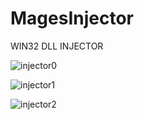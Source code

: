 # MagesInjector
WIN32 DLL INJECTOR

![injector0](https://user-images.githubusercontent.com/56451989/125205116-66eae880-e289-11eb-8161-70ea40cca5bd.png)

![injector1](https://user-images.githubusercontent.com/56451989/125205117-694d4280-e289-11eb-9586-7eaee11750e7.png)

![injector2](https://user-images.githubusercontent.com/56451989/125205169-9ef22b80-e289-11eb-87f8-cb6f89657e86.png)
